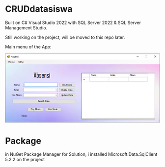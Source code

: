# CRUDdatasiswa
Built on C# Visual Studio 2022 with SQL Server 2022 &amp; SQL Server Management Studio.

Still working on the project, will be moved to this repo later.

Main menu of the App:

![Main menu of the App](/1.PNG)

# Package
in NuGet Package Manager for Solution, i installed Microsoft.Data.SqlClient 5.2.2 on the project
